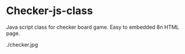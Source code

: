 # Checker-js-class
Java script class for checker board game. Easy to embedded 8n HTML page.

./checker.jpg
